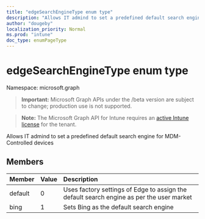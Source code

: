 ```yaml
---
title: "edgeSearchEngineType enum type"
description: "Allows IT admind to set a predefined default search engine for MDM-Controlled devices"
author: "dougeby"
localization_priority: Normal
ms.prod: "intune"
doc_type: enumPageType
---
```


# edgeSearchEngineType enum type

Namespace: microsoft.graph

> **Important:** Microsoft Graph APIs under the /beta version are subject to change; production use is not supported.

> **Note:** The Microsoft Graph API for Intune requires an [active Intune license](https://go.microsoft.com/fwlink/?linkid=839381) for the tenant.

Allows IT admind to set a predefined default search engine for MDM-Controlled devices

## Members
|Member|Value|Description|
|:---|:---|:---|
|default|0|Uses factory settings of Edge to assign the default search engine as per the user market|
|bing|1|Sets Bing as the default search engine|





